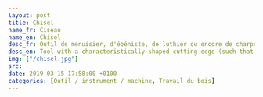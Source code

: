```yaml
---
layout: post
title: Chisel
name_fr: Ciseau
name_en: Chisel
desc_fr: Outil de menuisier, d'ébéniste, de luthier ou encore de charpentier. Il est composé d'une lame en acier trempé, appelée planche, dont une des extrémités est taillée en biseau et extrêmement affûtée pour permettre le travail du bois. L'autre extrémité, appelée soie, est fichée dans l'axe d'un manche, en bois ou en matière synthétique, pour une meilleure prise en main. Lorsque le manche est en bois, il est cerclé de bagues métalliques, appelées "viroles", à chaque extrémité pour éviter que le bois n'éclate. Traditionnellement, les manches de ciseaux à bois étaient façonnés dans du charme, pour la solidité.
desc_en: Tool with a characteristically shaped cutting edge (such that wood chisels have lent part of their name to a particular grind) of blade on its end, for carving or cutting a hard material such as wood, stone, or metal by hand, struck with a mallet, or mechanical power. The handle and blade of some types of chisel are made of metal or of wood with a sharp edge in it.
img: ["/chisel.jpg"]
src: 
date: 2019-03-15 17:58:00 +0100
categories: [Outil / instrument / machine, Travail du bois]
---
```

